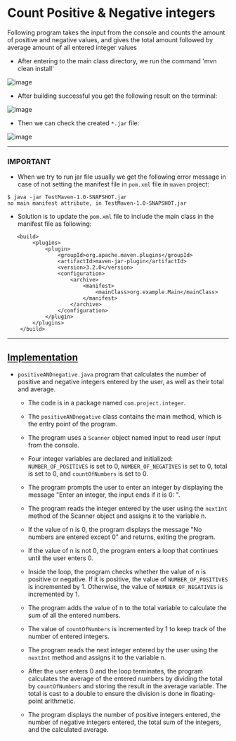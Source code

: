 # Count Positive & Negative integers
Following program takes the input from the console and counts the amount of positive and negative values, and gives the total amount followed by average amount of all entered integer values

- After entering to the main class directory, we run the command 'mvn clean install'

![image](https://user-images.githubusercontent.com/24220136/228428916-4a06c85f-1bd4-4917-9b88-0734ccca6d0e.png)

- After building successful you get the following result on the terminal:

![image](https://user-images.githubusercontent.com/24220136/228428996-8337b19d-9f5f-4c7d-9a1e-220f1f5daa1b.png)

- Then we can check the created `*.jar` file:

![image](https://user-images.githubusercontent.com/24220136/228429057-64672fe0-4ac8-4560-9005-46c12243d559.png)

-----------------

### IMPORTANT

- When we try to run jar file usually we get the following error message in case of not setting the manifest file in `pom.xml` file in `maven` project:

```
$ java -jar TestMaven-1.0-SNAPSHOT.jar
no main manifest attribute, in TestMaven-1.0-SNAPSHOT.jar
```

- Solution is to update the `pom.xml` file to include the main class in the manifest file as following:

```
   <build>
        <plugins>
            <plugin>
                <groupId>org.apache.maven.plugins</groupId>
                <artifactId>maven-jar-plugin</artifactId>
                <version>3.2.0</version>
                <configuration>
                    <archive>
                        <manifest>
                            <mainClass>org.example.Main</mainClass>
                        </manifest>
                    </archive>
                </configuration>
            </plugin>
        </plugins>
    </build>
```

--------------------

## [Implementation](https://github.com/af4092/count-positive-negative-integer/blob/main/project-integer/src/main/java/com/project/integer/positiveANDnegative.java)

- `positiveANDnegative.java` program that calculates the number of positive and negative integers entered by the user, as well as their total and average.

   - The code is in a package named `com.project.integer`.

   - The `positiveANDnegative` class contains the main method, which is the entry point of the program.

   - The program uses a `Scanner` object named input to read user input from the console.

   - Four integer variables are declared and initialized: `NUMBER_OF_POSITIVES` is set to 0, `NUMBER_OF_NEGATIVES` is set to 0, total is set to 0, and `countOfNumbers` is set to 0.

   - The program prompts the user to enter an integer by displaying the message "Enter an integer, the input ends if it is 0: ".

   - The program reads the integer entered by the user using the `nextInt` method of the Scanner object and assigns it to the variable n.

   - If the value of n is 0, the program displays the message "No numbers are entered except 0" and returns, exiting the program.

   - If the value of n is not 0, the program enters a loop that continues until the user enters 0.

   - Inside the loop, the program checks whether the value of n is positive or negative. If it is positive, the value of `NUMBER_OF_POSITIVES` is incremented by 1. Otherwise, the value of `NUMBER_OF_NEGATIVES` is incremented by 1.

   - The program adds the value of n to the total variable to calculate the sum of all the entered numbers.

   - The value of `countOfNumbers` is incremented by 1 to keep track of the number of entered integers.

   - The program reads the next integer entered by the user using the `nextInt` method and assigns it to the variable n.

   - After the user enters 0 and the loop terminates, the program calculates the average of the entered numbers by dividing the total by `countOfNumbers` and storing the result in the average variable. The total is cast to a double to ensure the division is done in floating-point arithmetic.

   - The program displays the number of positive integers entered, the number of negative integers entered, the total sum of the integers, and the calculated average.
